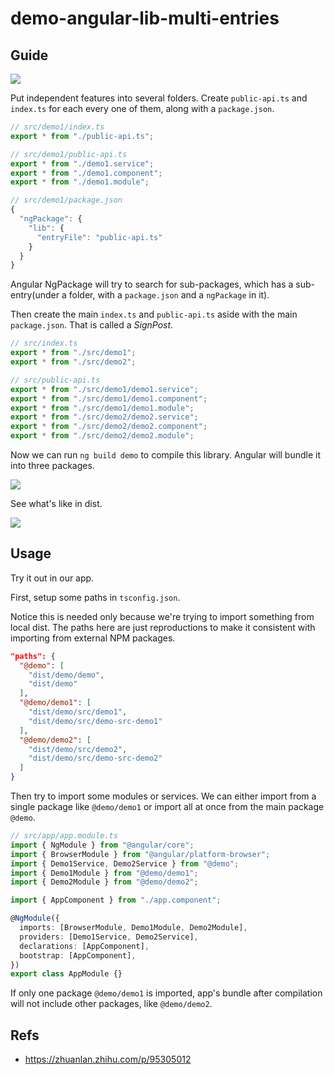 # demo-angular-lib-multi-entries

## Guide

![](public/images/2021-08-15_09-53-55.png)

Put independent features into several folders. Create `public-api.ts` and `index.ts` for each every one of them, along with a `package.json`.

```ts
// src/demo1/index.ts
export * from "./public-api.ts";
```

```ts
// src/demo1/public-api.ts
export * from "./demo1.service";
export * from "./demo1.component";
export * from "./demo1.module";
```

```ts
// src/demo1/package.json
{
  "ngPackage": {
    "lib": {
      "entryFile": "public-api.ts"
    }
  }
}
```

Angular NgPackage will try to search for sub-packages, which has a sub-entry(under a folder, with a `package.json` and a `ngPackage` in it).

Then create the main `index.ts` and `public-api.ts` aside with the main `package.json`. That is called a _SignPost_. 

```ts
// src/index.ts
export * from "./src/demo1";
export * from "./src/demo2";
```

```ts
// src/public-api.ts
export * from "./src/demo1/demo1.service";
export * from "./src/demo1/demo1.component";
export * from "./src/demo1/demo1.module";
export * from "./src/demo2/demo2.service";
export * from "./src/demo2/demo2.component";
export * from "./src/demo2/demo2.module";
```

Now we can run `ng build demo` to compile this library. Angular will bundle it into three packages.

![](public/images/2021-08-15_09-49-00.png)

See what's like in dist.

![](public/images/2021-08-15_10-07-14.png)

## Usage

Try it out in our app.

First, setup some paths in `tsconfig.json`.

Notice this is needed only because we're trying to import something from local dist. The paths here are just reproductions to make it consistent with importing from external NPM packages.

```json
"paths": {
  "@demo": [
    "dist/demo/demo",
    "dist/demo"
  ],
  "@demo/demo1": [
    "dist/demo/src/demo1",
    "dist/demo/src/demo-src-demo1"
  ],
  "@demo/demo2": [
    "dist/demo/src/demo2",
    "dist/demo/src/demo-src-demo2"
  ]
}
```

Then try to import some modules or services. We can either import from a single package like `@demo/demo1` or import all at once from the main package `@demo`. 

```ts
// src/app/app.module.ts
import { NgModule } from "@angular/core";
import { BrowserModule } from "@angular/platform-browser";
import { Demo1Service, Demo2Service } from "@demo";
import { Demo1Module } from "@demo/demo1";
import { Demo2Module } from "@demo/demo2";

import { AppComponent } from "./app.component";

@NgModule({
  imports: [BrowserModule, Demo1Module, Demo2Module],
  providers: [Demo1Service, Demo2Service],
  declarations: [AppComponent],
  bootstrap: [AppComponent],
})
export class AppModule {}
```

 If only one package `@demo/demo1` is imported, app's bundle after compilation will not include other packages, like `@demo/demo2`.

## Refs

- https://zhuanlan.zhihu.com/p/95305012
